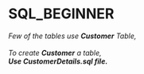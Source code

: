 # SQL_BEGINNER

_Few of the tables use **Customer** Table,<br><br>
To create **Customer** a table,<br>
**Use CustomerDetails.sql file.**_

